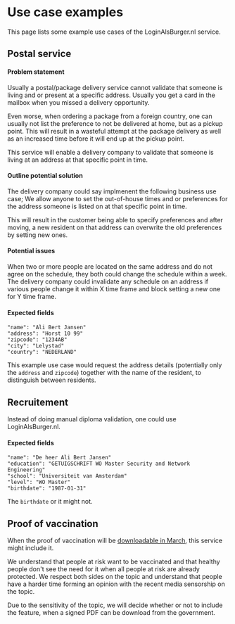 <title>Use case examples</title>

# Use case examples

This page lists some example use cases of the LoginAlsBurger.nl service.

## Postal service

#### Problem statement
Usually a postal/package delivery service cannot validate that someone is living
and or present at a specific address.
Usually you get a card in the mailbox when you missed a delivery opportunity.

Even worse, when ordering a package from a foreign country,
one can usually not list the preference to not be delivered at home,
but as a pickup point.
This will result in a wasteful attempt at the package delivery
as well as an increased time before it will end up at the pickup point.

This service will enable a delivery company to validate that someone
is living at an address at that specific point in time.

#### Outline potential solution

The delivery company could say implmenent the following business use case;
We allow anyone to set the out-of-house times and or preferences for the address
someone is listed on at that specific point in time.

This will result in the customer being able to specify preferences
and after moving, a new resident on that address can overwrite the old preferences by setting new ones.

#### Potential issues

When two or more people are located on the same address and do not agree on the schedule,
they both could change the schedule within a week.
The delivery company could invalidate any schedule on an address if various people
change it within X time frame and block setting a new one for Y time frame.

#### Expected fields

```
"name": "Ali Bert Jansen"
"address": "Horst 10 99"
"zipcode": "1234AB"
"city": "Lelystad"
"country": "NEDERLAND"
```
This example use case would request the address details
(potentially only the `address` and `zipcode`)
together with the name of the resident,
to distinguish between residents.

## Recruitement

Instead of doing manual diploma validation,
one could use LoginAlsBurger.nl.

#### Expected fields

```
"name": "De heer Ali Bert Jansen"
"education": "GETUIGSCHRIFT WO Master Security and Network Engineering"
"school": "Universiteit van Amsterdam"
"level": "WO Master"
"birthdate": "1987-01-31"
```
The `birthdate` or it might not.


## Proof of vaccination

When the proof of vaccination will be
[downloadable in March](https://nos.nl/collectie/13850/artikel/2360888-rivm-vaccinatiebewijs-is-pas-eind-maart-te-downloaden-niet-eind-januari),
this service might include it.

We understand that people at risk want to be vaccinated
and that healthy people don't see the need for it when
all people at risk are already protected.
We respect both sides on the topic
and understand that people have a harder time
forming an opinion with the recent media sensorship on the topic.

Due to the sensitivity of the topic,
we will decide whether or not to include the feature,
when a signed PDF can be download from the government.


